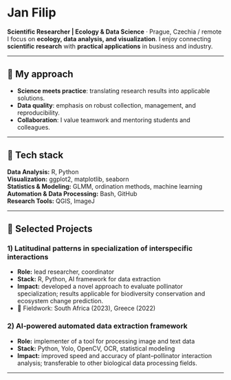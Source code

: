# Jan Filip

**Scientific Researcher | Ecology & Data Science** · Prague, Czechia / remote\
I focus on **ecology, data analysis, and visualization**. I enjoy connecting **scientific research** with **practical applications** in business and industry.





---

## 🧭 My approach

- **Science meets practice**: translating research results into applicable solutions.
- **Data quality**: emphasis on robust collection, management, and reproducibility.
- **Collaboration**: I value teamwork and mentoring students and colleagues.

---

## 🧰 Tech stack

**Data Analysis:** R, Python \
**Visualization:** ggplot2, matplotlib, seaborn\
**Statistics & Modeling:** GLMM, ordination methods, machine learning\
**Automation & Data Processing:** Bash, GitHub \
**Research Tools:** QGIS, ImageJ

---

## 🌟 Selected Projects

### 1) Latitudinal patterns in specialization of interspecific interactions

- **Role:** lead researcher, coordinator
- **Stack:** R, Python, AI framework for data extraction
- **Impact:** developed a novel approach to evaluate pollinator specialization; results applicable for biodiversity conservation and ecosystem change prediction.
- 📍 Fieldwork: South Africa (2023), Greece (2022)

### 2) AI‑powered automated data extraction framework

- **Role:** implementer of a tool for processing image and text data
- **Stack:** Python, Yolo, OpenCV, OCR, statistical modeling
- **Impact:** improved speed and accuracy of plant–pollinator interaction analysis; transferable to other biological data processing fields.

---

